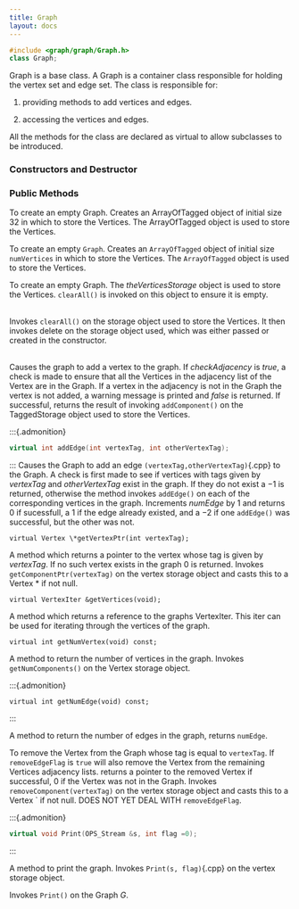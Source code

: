 ```yaml
---
title: Graph 
layout: docs
---
```


```cpp
#include <graph/graph/Graph.h>
class Graph;
```

Graph is a base class. A Graph is a container class responsible for
holding the vertex set and edge set. The class is responsible for:

1.  providing methods to add vertices and edges.

2.  accessing the vertices and edges.

All the methods for the class are declared as virtual to allow
subclasses to be introduced.

### Constructors and Destructor


### Public Methods

To create an empty Graph. Creates an ArrayOfTagged object of initial
size $32$ in which to store the Vertices. The ArrayOfTagged object is
used to store the Vertices.

To create an empty `Graph`. Creates an `ArrayOfTagged` object of initial
size `numVertices` in which to store the Vertices. The `ArrayOfTagged`
object is used to store the Vertices.

To create an empty Graph. The *theVerticesStorage* object is used to
store the Vertices. `clearAll()` is invoked on this object to ensure it
is empty.

\
Invokes `clearAll()` on the storage object used to store the Vertices.
It then invokes delete on the storage object used, which was either
passed or created in the constructor.

\
Causes the graph to add a vertex to the graph. If *checkAdjacency* is
*true*, a check is made to ensure that all the Vertices in the adjacency
list of the Vertex are in the Graph. If a vertex in the adjacency is not
in the Graph the vertex is not added, a warning message is printed and
*false* is returned. If successful, returns the result of invoking
`addComponent()` on the TaggedStorage object used to store the
Vertices.

:::{.admonition}
```cpp
virtual int addEdge(int vertexTag, int otherVertexTag);
```
:::
Causes the Graph to add an edge `(vertexTag,otherVertexTag)`{.cpp} to the
Graph. A check is first made to see if vertices with tags given by
*vertexTag* and *otherVertexTag* exist in the graph. If they do not
exist a $-1$ is returned, otherwise the method invokes `addEdge()` on
each of the corresponding vertices in the graph. Increments *numEdge* by
$1$ and returns $0$ if sucessfull, a $1$ if the edge already existed,
and a $-2$ if one `addEdge()` was successful, but the other was not.

```{.cpp}
virtual Vertex \*getVertexPtr(int vertexTag);
```

A method which returns a pointer to the vertex whose tag is given by
*vertexTag*. If no such vertex exists in the graph $0$ is returned.
Invokes `getComponentPtr(vertexTag)` on the vertex storage object and
casts this to a Vertex \* if not null.

```{.cpp}
virtual VertexIter &getVertices(void);
```

A method which returns a reference to the graphs VertexIter. This iter
can be used for iterating through the vertices of the graph.

```{.cpp}
virtual int getNumVertex(void) const;
```

A method to return the number of vertices in the graph. Invokes
`getNumComponents()` on the Vertex storage object.

:::{.admonition}
```{.cpp}
virtual int getNumEdge(void) const;
```
:::

A method to return the number of edges in the graph, returns `numEdge`.

To remove the Vertex from the Graph whose tag is equal to `vertexTag`.
If `removeEdgeFlag` is `true` will also remove the Vertex from the
remaining Vertices adjacency lists. returns a pointer to the removed
Vertex if successful, $0$ if the Vertex was not in the Graph. Invokes
`removeComponent(vertexTag)` on the vertex storage object and casts this
to a Vertex \` if not null. DOES NOT YET DEAL WITH `removeEdgeFlag`.

:::{.admonition}
```cpp
virtual void Print(OPS_Stream &s, int flag =0);
```
:::

A method to print the graph. Invokes `Print(s, flag)`{.cpp} on the vertex
storage object.

Invokes `Print()` on the Graph *G*.

